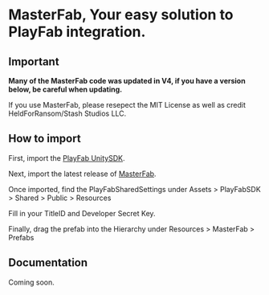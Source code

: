 # MasterFab, Your easy solution to PlayFab integration.

## Important

**Many of the MasterFab code was updated in V4, if you have a version below, be careful when updating.**

If you use MasterFab, please resepect the MIT License as well as credit HeldForRansom/Stash Studios LLC.


## How to import


First, import the [PlayFab UnitySDK](https://aka.ms/PlayFabUnitySdk).

Next, import the latest release of [MasterFab](https://github.com/HeldForRansom/MasterFab/releases/latest).


Once imported, find the PlayFabSharedSettings under Assets > PlayFabSDK > Shared > Public > Resources

Fill in your TitleID and Developer Secret Key.


Finally, drag the prefab into the Hierarchy under Resources > MasterFab > Prefabs


## Documentation

Coming soon.
